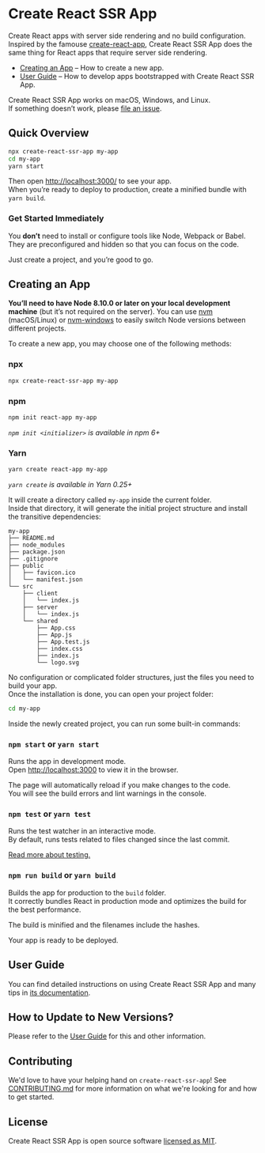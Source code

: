 # Create React SSR App

Create React apps with server side rendering and no build configuration. Inspired by the famouse [create-react-app](https://facebook.github.io/create-react-app/), Create React SSR App does the same thing for React apps that require server side rendering.

- [Creating an App](#creating-an-app) – How to create a new app.
- [User Guide](https://trustworktech.github.io/create-react-ssr-app/) – How to develop apps bootstrapped with Create React SSR App.

Create React SSR App works on macOS, Windows, and Linux.<br>
If something doesn’t work, please [file an issue](https://github.com/trustworktech/create-react-ssr-app/issues/new).

## Quick Overview

```sh
npx create-react-ssr-app my-app
cd my-app
yarn start
```

Then open [http://localhost:3000/](http://localhost:3000/) to see your app.<br>
When you’re ready to deploy to production, create a minified bundle with `yarn build`.

### Get Started Immediately

You **don’t** need to install or configure tools like Node, Webpack or Babel.<br>
They are preconfigured and hidden so that you can focus on the code.

Just create a project, and you’re good to go.

## Creating an App

**You’ll need to have Node 8.10.0 or later on your local development machine** (but it’s not required on the server). You can use [nvm](https://github.com/creationix/nvm#installation) (macOS/Linux) or [nvm-windows](https://github.com/coreybutler/nvm-windows#node-version-manager-nvm-for-windows) to easily switch Node versions between different projects.

To create a new app, you may choose one of the following methods:

### npx

```sh
npx create-react-ssr-app my-app
```

### npm

```sh
npm init react-app my-app
```

_`npm init <initializer>` is available in npm 6+_

### Yarn

```sh
yarn create react-app my-app
```

_`yarn create` is available in Yarn 0.25+_

It will create a directory called `my-app` inside the current folder.<br>
Inside that directory, it will generate the initial project structure and install the transitive dependencies:

```
my-app
├── README.md
├── node_modules
├── package.json
├── .gitignore
├── public
│   ├── favicon.ico
│   └── manifest.json
└── src
    ├── client
    │   └── index.js
    ├── server
    │   └── index.js
    └── shared
        ├── App.css
        ├── App.js
        ├── App.test.js
        ├── index.css
        ├── index.js
        └── logo.svg
```

No configuration or complicated folder structures, just the files you need to build your app.<br>
Once the installation is done, you can open your project folder:

```sh
cd my-app
```

Inside the newly created project, you can run some built-in commands:

### `npm start` or `yarn start`

Runs the app in development mode.<br>
Open [http://localhost:3000](http://localhost:3000) to view it in the browser.

The page will automatically reload if you make changes to the code.<br>
You will see the build errors and lint warnings in the console.

### `npm test` or `yarn test`

Runs the test watcher in an interactive mode.<br>
By default, runs tests related to files changed since the last commit.

[Read more about testing.](https://facebook.github.io/create-react-app/docs/running-tests)

### `npm run build` or `yarn build`

Builds the app for production to the `build` folder.<br>
It correctly bundles React in production mode and optimizes the build for the best performance.

The build is minified and the filenames include the hashes.<br>

Your app is ready to be deployed.

## User Guide

You can find detailed instructions on using Create React SSR App and many tips in [its documentation](https://trustworktech.github.io/create-react-ssr-app/).

## How to Update to New Versions?

Please refer to the [User Guide](https://trustworktech.github.io/create-react-ssr-app/docs/updating-to-new-releases) for this and other information.

## Contributing

We'd love to have your helping hand on `create-react-ssr-app`! See [CONTRIBUTING.md](CONTRIBUTING.md) for more information on what we're looking for and how to get started.

## License

Create React SSR App is open source software [licensed as MIT](https://github.com/trustworktech/create-react-ssr-app/blob/master/LICENSE).
